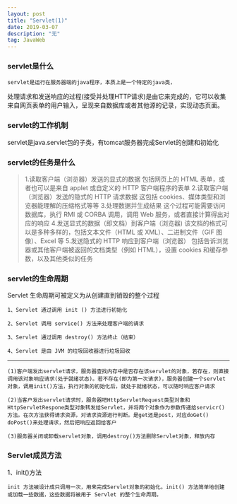 ```yaml
---
layout: post
title: "Servlet(1)"
date: 2019-03-07
description: "无"
tag: JavaWeb
---   
```


### servlet是什么
	
	servlet是运行在服务器端的java程序，本质上是一个特定的java类，
  处理请求和发送响应的过程(接受并处理HTTP请求)是由它来完成的，它可以收集来自网页表单的用户输入，呈现来自数据库或者其他源的记录，实现动态页面。

### servlet的工作机制

servlet是java.servlet包的子类，有tomcat服务器完成Servlet的创建和初始化

### servlet的任务是什么
>	1.读取客户端（浏览器）发送的显式的数据
>	  包括网页上的 HTML 表单，或者也可以是来自 applet 或自定义的 HTTP 客户端程序的表单
>	2.读取客户端（浏览器）发送的隐式的 HTTP 请求数据
>	  这包括 cookies、媒体类型和浏览器能理解的压缩格式等等
>	3.处理数据并生成结果
>	  这个过程可能需要访问数据库，执行 RMI 或 CORBA 调用，调用 Web 服务，或者直接计算得出对应的响应
>	4.发送显式的数据（即文档）到客户端（浏览器)
>	  该文档的格式可以是多种多样的，包括文本文件（HTML 或 XML）、二进制文件（GIF 图像）、Excel 等
>	5.发送隐式的 HTTP 响应到客户端（浏览器）
>	  包括告诉浏览器或其他客户端被返回的文档类型（例如 HTML），设置 cookies 和缓存参数，以及其他类似的任务

### servlet的生命周期

Servlet 生命周期可被定义为从创建直到销毁的整个过程

	1、Servlet 通过调用 init () 方法进行初始化

	2、Servlet 调用 service() 方法来处理客户端的请求

	3、Servlet 通过调用 destroy() 方法终止（结束）

	4、Servlet 是由 JVM 的垃圾回收器进行垃圾回收

---

	(1)客户端发出servlet请求，服务器查找内存中是否存在该servlet的对象，若存在，则直接调用该对象响应请求(处于就绪状态)。若不存在(即为第一次请求)，服务器创建一个servlet对象，调用init()方法，执行对象的初始化后，就处于就绪状态，可以随时响应客户请求

	(2)当客户发出servlet请求时，服务器吧HttpServletRequest类型对象和HttpServletRespone类型对象转发给Servlet，并将两个对象作为参数传递给servicr()方法。在次方法获得请求资源，对请求资源进行判断。是get还是post，对应doGet() doPost()来处理请求，然后把响应返回给客户

	(3)服务器关闭或卸载servlet对象，调用destroy()方法删除Servlet对象，释放内存

### Servlet成员方法

1、init()方法

	init 方法被设计成只调用一次，用来完成Servlet对象的初始化。init() 方法简单地创建或加载一些数据，这些数据将被用于 Servlet 的整个生命周期。

